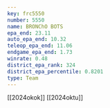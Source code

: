```yaml
---
key: frc5550
number: 5550
name: BRONChO BOTS
epa_end: 23.11
auto_epa_end: 10.32
teleop_epa_end: 11.06
endgame_epa_end: 1.73
winrate: 0.48
district_epa_rank: 324
district_epa_percentile: 0.8201
type: Team
---
```

[[2024okok]]
[[2024oktu]]
